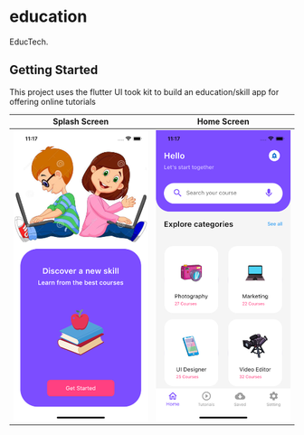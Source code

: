 # education

EducTech.

## Getting Started

This project uses the flutter UI took kit to build an education/skill app for offering online tutorials 


| Splash Screen | Home Screen | 
|    :---:     |     :---:      |  
| <img src="images/splashScreen.png" width="500">   | <img src="images/homeScreen.png" width="500">   |